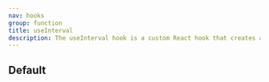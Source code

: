 ```yaml
---
nav: hooks
group: function
title: useInterval
description: The useInterval hook is a custom React hook that creates a declarative interval based on Dan Abramov's article on overreacted.io. It allows you to execute a callback function repeatedly at a specified time interval. The interval can be paused by setting the delay to null.
---
```


## Default

<code src="./demos/index.tsx" nopadding></code>
